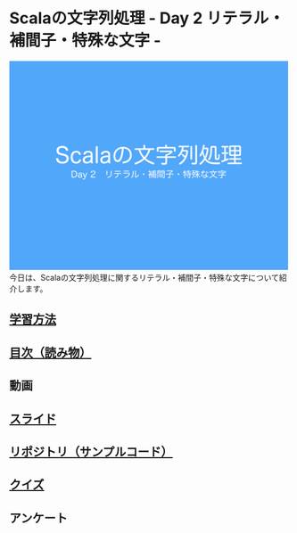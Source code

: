 <h1>Scalaの文字列処理 - Day 2 リテラル・補間子・特殊な文字 -</h1>
<img src="image/string_course.001.jpeg" width="500px"/><br>
今日は、Scalaの文字列処理に関するリテラル・補間子・特殊な文字について紹介します。
<h2><a href="http://ynupc.github.io/course/scalastringcourse/index.html" target="_blank">学習方法</a></h2>
<h2><a href="SUMMARY.md">目次（読み物）</a></h2>
<h2>動画</h2>
<h2><a href="//www.slideshare.net/ynupc/scala-day-2" target="_blank">スライド</a></h2>
<h2><a href="https://github.com/ynupc/scalastringcourseday2" target="_blank">リポジトリ（サンプルコード）</a></h2>
<h2><a href="http://ynupc.github.io/course/scalastringcourse/day2/" target="_blank">クイズ</a></h2>
<h2>アンケート</h2>
